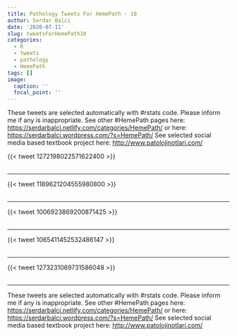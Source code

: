 ```yaml
---
title: Pathology Tweets For HemePath - 10
author: Serdar Balci
date: '2020-07-11'
slug: tweetsForHemePath10
categories:
  - R
  - tweets
  - pathology
  - HemePath
tags: []
image:
  caption: ''
  focal_point: ''
---
```



These tweets are selected automatically with #rstats code. Please inform me if any is inappropriate.
See other #HemePath pages here: https://serdarbalci.netlify.com/categories/HemePath/  or here: https://serdarbalci.wordpress.com/?s=HemePath/ 
See selected social media based textbook project here: http://www.patolojinotlari.com/

{{< tweet 1272198022571622400 >}}
<br>
<br>
<hr>
{{< tweet 1189621204555980800 >}}
<br>
<br>
<hr>
{{< tweet 1006923869200871425 >}}
<br>
<br>
<hr>
{{< tweet 1065411452532486147 >}}
<br>
<br>
<hr>
{{< tweet 1273231069731586048 >}}
<br>
<br>
<hr>


These tweets are selected automatically with #rstats code. Please inform me if any is inappropriate.
See other #HemePath pages here: https://serdarbalci.netlify.com/categories/HemePath/  or here: https://serdarbalci.wordpress.com/?s=HemePath/ 
See selected social media based textbook project here: http://www.patolojinotlari.com/
